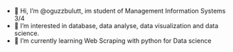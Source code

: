 - 👋 Hi, I’m @oguzzbulutt, im student of Management Information Systems 3/4
- 👀 I’m interested in database, data analyse, data visualization and data science.
- 🌱 I’m currently learning Web Scraping with python for Data science

<!---
oguzzbulutt/oguzzbulutt is a ✨ special ✨ repository because its `README.md` (this file) appears on your GitHub profile.
You can click the Preview link to take a look at your changes.
--->
